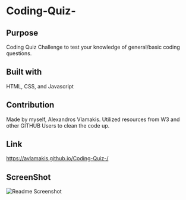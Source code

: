 # Coding-Quiz-

## Purpose
Coding Quiz Challenge to test your knowledge of general/basic coding questions. 

## Built with 
HTML, CSS, and Javascript

## Contribution
Made by myself, Alexandros Vlamakis. Utilized resources from W3 and other GITHUB Users to clean the code up.

## Link
https://avlamakis.github.io/Coding-Quiz-/

## ScreenShot
![Readme Screenshot](https://user-images.githubusercontent.com/91172337/142752295-8340da8e-eef2-4f23-926d-01094cc36ec5.png)

